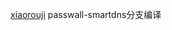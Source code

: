  [xiaorouji](https://github.com/xiaorouji/openwrt-passwall/tree/luci-smartdns-dev) passwall-smartdns分支编译
